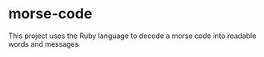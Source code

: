 # morse-code
This project uses the Ruby language to decode a morse code into readable words and messages

